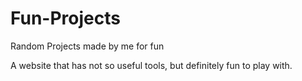 # Fun-Projects
Random Projects made by me for fun

A website that has not so useful tools, but definitely fun to play with.
